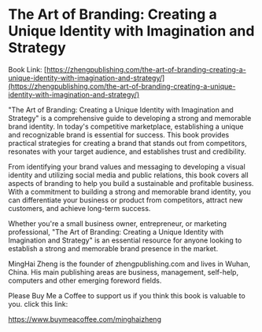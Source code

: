 # The Art of Branding: Creating a Unique Identity with Imagination and Strategy

Book Link: [https://zhengpublishing.com/the-art-of-branding-creating-a-unique-identity-with-imagination-and-strategy/](https://zhengpublishing.com/the-art-of-branding-creating-a-unique-identity-with-imagination-and-strategy/)

"The Art of Branding: Creating a Unique Identity with Imagination and Strategy" is a comprehensive guide to developing a strong and memorable brand identity. In today's competitive marketplace, establishing a unique and recognizable brand is essential for success. This book provides practical strategies for creating a brand that stands out from competitors, resonates with your target audience, and establishes trust and credibility.

From identifying your brand values and messaging to developing a visual identity and utilizing social media and public relations, this book covers all aspects of branding to help you build a sustainable and profitable business. With a commitment to building a strong and memorable brand identity, you can differentiate your business or product from competitors, attract new customers, and achieve long-term success.

Whether you're a small business owner, entrepreneur, or marketing professional, "The Art of Branding: Creating a Unique Identity with Imagination and Strategy" is an essential resource for anyone looking to establish a strong and memorable brand presence in the market.

MingHai Zheng is the founder of zhengpublishing.com and lives in Wuhan, China. His main publishing areas are business, management, self-help, computers and other emerging foreword fields.

Please Buy Me a Coffee to support us if you think this book is valuable to you. click this link:

https://www.buymeacoffee.com/minghaizheng
